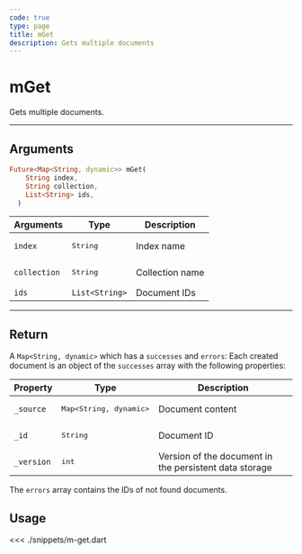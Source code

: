```yaml
---
code: true
type: page
title: mGet
description: Gets multiple documents
---
```


# mGet

Gets multiple documents.

---

## Arguments 

```dart
Future<Map<String, dynamic>> mGet(
    String index,
    String collection,
    List<String> ids,
  )
```

| Arguments          | Type                                                    | Description                       |
| ------------------ | ------------------------------------------------------- | --------------------------------- |
| `index`            | <pre>String</pre>                                       | Index name                        |
| `collection`       | <pre>String</pre>                                       | Collection name                   |
| `ids`              | `List<String>`                            | Document IDs                      |
---

## Return

A `Map<String, dynamic>` which has a `successes` and `errors`:
Each created document is an object of the `successes` array with the following properties:

| Property     | Type                                         | Description                      |
|------------- |--------------------------------------------- |--------------------------------- |
| `_source`    | <pre>Map<String, dynamic></pre> | Document content                 |
| `_id`        | <pre>String</pre>                            | Document ID                      |
| `_version`   | <pre>int</pre>                           | Version of the document in the persistent data storage |

The `errors` array contains the IDs of not found documents.

## Usage

<<< ./snippets/m-get.dart
